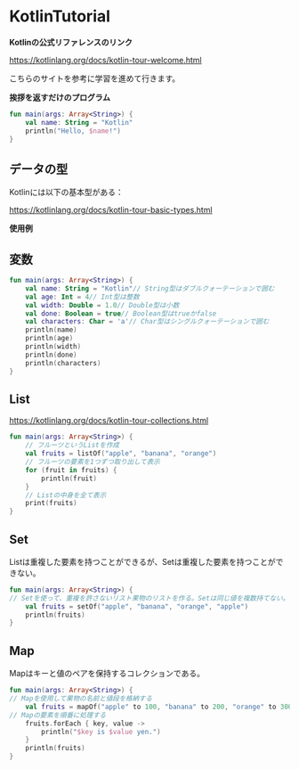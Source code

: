 # KotlinTutorial

**Kotlinの公式リファレンスのリンク**

https://kotlinlang.org/docs/kotlin-tour-welcome.html

こちらのサイトを参考に学習を進めて行きます。

**挨拶を返すだけのプログラム**
```kotlin
fun main(args: Array<String>) {
    val name: String = "Kotlin"
    println("Hello, $name!")
}
```

## データの型
Kotlinには以下の基本型がある：

https://kotlinlang.org/docs/kotlin-tour-basic-types.html

**使用例**
## 変数
```kotlin
fun main(args: Array<String>) {
    val name: String = "Kotlin"// String型はダブルクォーテーションで囲む
    val age: Int = 4// Int型は整数
    val width: Double = 1.0// Double型は小数
    val done: Boolean = true// Boolean型はtrueかfalse
    val characters: Char = 'a'// Char型はシングルクォーテーションで囲む
    println(name)
    println(age)
    println(width)
    println(done)
    println(characters)
}
```

## List
https://kotlinlang.org/docs/kotlin-tour-collections.html
```kotlin
fun main(args: Array<String>) {
    // フルーツというListを作成
    val fruits = listOf("apple", "banana", "orange")
    // フルーツの要素を1つずつ取り出して表示
    for (fruit in fruits) {
        println(fruit)
    }
    // Listの中身を全て表示
    print(fruits)
}
```
## Set
Listは重複した要素を持つことができるが、Setは重複した要素を持つことができない。
```kotlin
fun main(args: Array<String>) {
// Setを使って、重複を許さないリスト果物のリストを作る。Setは同じ値を複数持てない。
    val fruits = setOf("apple", "banana", "orange", "apple")
    println(fruits)
}
```

## Map
Mapはキーと値のペアを保持するコレクションである。
```kotlin
fun main(args: Array<String>) {
// Mapを使用して果物の名前と値段を格納する
    val fruits = mapOf("apple" to 100, "banana" to 200, "orange" to 300)
// Mapの要素を順番に処理する
    fruits.forEach { key, value ->
        println("$key is $value yen.")
    }
    println(fruits)
}
```

